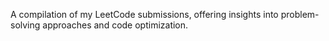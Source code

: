 A compilation of my LeetCode submissions, offering insights into problem-solving approaches and code optimization.
